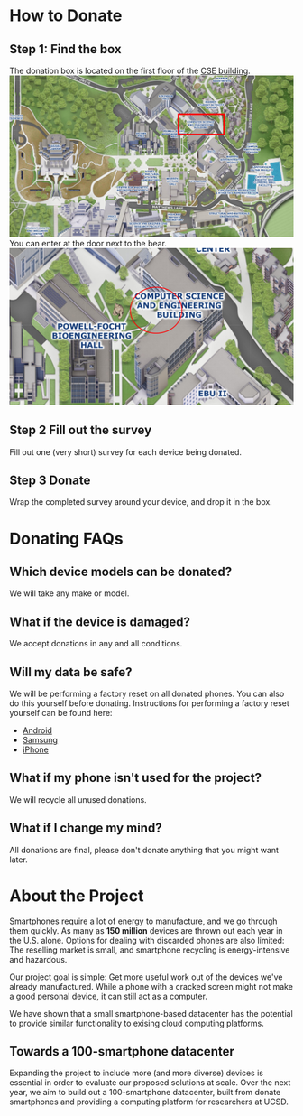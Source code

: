 # How to Donate
## Step 1: Find the box 
The donation box is located on the first floor of the [CSE building](https://goo.gl/maps/eoZYCCb5JN98bWM76). 
![Map 1](https://github.com/jfswitzer/renee-project/blob/main/highlevelmap.png)
You can enter at the door next to the bear.
![Map 2](https://github.com/jfswitzer/renee-project/blob/main/lowlevelmap.png)
## Step 2 Fill out the survey
Fill out one (very short) survey for each device being donated.
## Step 3 Donate
Wrap the completed survey around your device, and drop it in the box.
# Donating FAQs
## Which device models can be donated?
We will take any make or model.
## What if the device is damaged?
We accept donations in any and all conditions.
## Will my data be safe?
We will be performing a factory reset on all donated phones. You can also do this yourself before donating. Instructions for performing a factory reset yourself can be found here: 
* [Android](https://support.google.com/android/answer/6088915?hl=en)
* [Samsung](https://www.samsung.com/us/support/answer/ANS00062029/)
* [iPhone](https://www.businessinsider.com/how-to-reset-iphone)
## What if my phone isn't used for the project?
We will recycle all unused donations.
## What if I change my mind?
All donations are final, please don't donate anything that you might want later.

# About the Project
Smartphones require a lot of energy to manufacture, and we go through them quickly. As many as **150 million** devices are thrown out each year in the U.S. alone. Options for dealing with discarded phones are also limited: The reselling market is small, and smartphone recycling is energy-intensive and hazardous. 

Our project goal is simple: Get more useful work out of the devices we've already manufactured. While a phone with a cracked screen might not make a good personal device, it can still act as a computer. 

We have shown that a small smartphone-based datacenter has the potential to provide similar functionality to exising cloud computing platforms.

## Towards a 100-smartphone datacenter
Expanding the project to include more (and more diverse) devices is essential in order to evaluate our proposed solutions at scale. Over the next year, we aim to build out a 100-smartphone datacenter, built from donate smartphones and providing a computing platform for researchers at UCSD.
